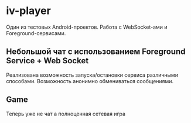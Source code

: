 # iv-player
Один из тестовых Android-проектов. Работа с WebSocket-ами и Foreground-сервисами.

## Небольшой чат с использованием **Foreground Service + Web Socket**
Реализована возможность запуска/остановки сервиса различными способами. Возможность анонимно обмениваться сообщениями.

## Game
Теперь уже не чат а полноценная сетевая игра
